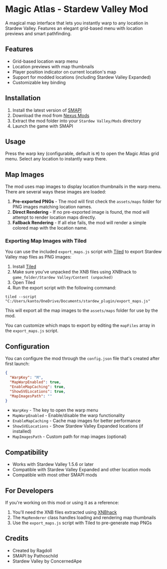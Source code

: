 # Magic Atlas - Stardew Valley Mod

A magical map interface that lets you instantly warp to any location in Stardew Valley. Features an elegant grid-based menu with location previews and smart pathfinding.

## Features

- Grid-based location warp menu
- Location previews with map thumbnails
- Player position indicator on current location's map
- Support for modded locations (including Stardew Valley Expanded)
- Customizable key binding

## Installation

1. Install the latest version of [SMAPI](https://smapi.io/)
2. Download the mod from [Nexus Mods](https://www.nexusmods.com/stardewvalley/mods/32591)
3. Extract the mod folder into your `Stardew Valley/Mods` directory
4. Launch the game with SMAPI

## Usage

Press the warp key (configurable, default is `M`) to open the Magic Atlas grid menu. Select any location to instantly warp there.

## Map Images

The mod uses map images to display location thumbnails in the warp menu. There are several ways these images are loaded:

1. **Pre-exported PNGs** - The mod will first check the `assets/maps` folder for PNG images matching location names.
2. **Direct Rendering** - If no pre-exported image is found, the mod will attempt to render location maps directly.
3. **Fallback Rendering** - If all else fails, the mod will render a simple colored map with the location name.

### Exporting Map Images with Tiled

You can use the included `export_maps.js` script with [Tiled](https://www.mapeditor.org/) to export Stardew Valley map files as PNG images:

1. Install [Tiled](https://www.mapeditor.org/)
2. Make sure you've unpacked the XNB files using XNBhack to `game_folder/Stardew Valley/Content (unpacked)`
3. Open Tiled
4. Run the export script with the following command:

```
tiled --script "C:/Users/kanto/OneDrive/Documents/stardew_plugin/export_maps.js"
```

This will export all the map images to the `assets/maps` folder for use by the mod.

You can customize which maps to export by editing the `mapFiles` array in the `export_maps.js` script.

## Configuration

You can configure the mod through the `config.json` file that's created after first launch:

```json
{
  "WarpKey": "M",
  "MapWarpEnabled": true,
  "EnableMapCaching": true,
  "ShowSVELocations": true,
  "MapImagesPath": ""
}
```

- `WarpKey` - The key to open the warp menu
- `MapWarpEnabled` - Enable/disable the warp functionality
- `EnableMapCaching` - Cache map images for better performance
- `ShowSVELocations` - Show Stardew Valley Expanded locations (if installed)
- `MapImagesPath` - Custom path for map images (optional)

## Compatibility

- Works with Stardew Valley 1.5.6 or later
- Compatible with Stardew Valley Expanded and other location mods
- Compatible with most other SMAPI mods

## For Developers

If you're working on this mod or using it as a reference:

1. You'll need the XNB files extracted using [XNBhack](https://stardewvalleywiki.com/Modding:Editing_XNB_files)
2. The `MapRenderer` class handles loading and rendering map thumbnails
3. Use the `export_maps.js` script with Tiled to pre-generate map PNGs

## Credits

- Created by Ragdoll
- SMAPI by Pathoschild
- Stardew Valley by ConcernedApe